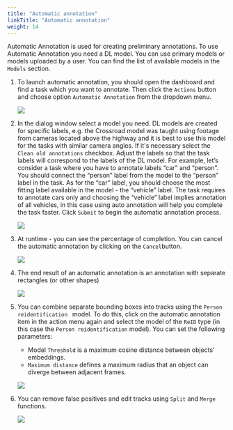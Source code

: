 ```yaml
---
title: "Automatic annotation"
linkTitle: "Automatic annotation"
weight: 14
---
```


Automatic Annotation is used for creating preliminary annotations.
To use Automatic Annotation you need a DL model. You can use primary models or models uploaded by a user.
You can find the list of available models in the `Models` section.

1. To launch automatic annotation, you should open the dashboard and find a task which you want to annotate.
   Then click the `Actions` button and choose option `Automatic Annotation` from the dropdown menu.

   ![](/images/image119_detrac.jpg)

1. In the dialog window select a model you need. DL models are created for specific labels, e.g.
   the Crossroad model was taught using footage from cameras located above the highway and it is best to
   use this model for the tasks with similar camera angles.
   If it's necessary select the `Clean old annotations` checkbox.
   Adjust the labels so that the task labels will correspond to the labels of the DL model.
   For example, let’s consider a task where you have to annotate labels “car” and “person”.
   You should connect the “person” label from the model to the “person” label in the task.
   As for the “car” label, you should choose the most fitting label available in the model - the “vehicle” label.
   The task requires to annotate cars only and choosing the “vehicle” label implies annotation of all vehicles,
   in this case using auto annotation will help you complete the task faster.
   Click `Submit` to begin the automatic annotation process.

   ![](/images/image120.jpg)

1. At runtime - you can see the percentage of completion.
   You can cancel the automatic annotation by clicking on the `Cancel`button.

   ![](/images/image121_detrac.jpg)

1. The end result of an automatic annotation is an annotation with separate rectangles (or other shapes)

   ![](/images/gif014_detrac.gif)

1. You can combine separate bounding boxes into tracks using the `Person reidentification ` model.
   To do this, click on the automatic annotation item in the action menu again and select the model
   of the `ReID` type (in this case the `Person reidentification` model).
   You can set the following parameters:

   - Model `Threshold` is a maximum cosine distance between objects’ embeddings.
   - `Maximum distance` defines a maximum radius that an object can diverge between adjacent frames.

   ![](/images/image133.jpg)

1. You can remove false positives and edit tracks using `Split` and `Merge` functions.

   ![](/images/gif015_detrac.gif)
